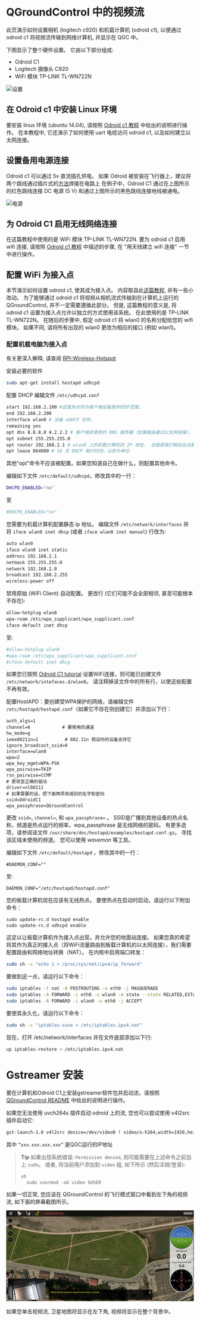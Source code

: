 # QGroundControl 中的视频流

此页演示如何设置相机 (logitech c920) 和机载计算机 (odroid c1), 以便通过 odroid c1 将视频流传输到网络计算机, 并显示在 QGC 中。

下图显示了整个硬件设置。 它由以下部分组成:

* Odroid C1
* Logitech 摄像头 C920
* WiFi 模块 TP-LINK TL-WN722N

![设置](../../assets/videostreaming/setup_whole.jpg)

## 在 Odroid c1 中安装 Linux 环境

要安装 linux 环境 (ubuntu 14.04), 请按照 [Odroid c1 教程](https://pixhawk.org/peripherals/onboard_computers/odroid_c1) 中给出的说明进行操作。 在本教程中, 它还演示了如何使用 uart 电缆访问 odroid c1, 以及如何建立以太网连接。

## 设置备用电源连接

Odroid c1 可以通过 5v 直流插孔供电。 如果 Odroid 被安装在飞行器上，建议将两个跳线通过插片式的[方法](https://learn.sparkfun.com/tutorials/how-to-solder---through-hole-soldering)焊接在电路上 在例子中，Odroid C1 通过在上图所示的红色跳线连接 DC 电源 (5 V) 和通过上图所示的黑色跳线连接地线被通电。

![电源](../../assets/videostreaming/power-pins.jpg)

## 为 Odroid C1 启用无线网络连接

在这篇教程中使用的是 WiFi 模块 TP-LINK TL-WN722N. 要为 odroid c1 启用 wifi 连接, 请按照 [Odroid c1 教程](https://pixhawk.org/peripherals/onboard_computers/odroid_c1) 中描述的步骤, 在 "用天线建立 wifi 连接" 一节中进行操作。

## 配置 WiFi 为接入点

本节演示如何设置 odroid c1, 使其成为接入点。 内容取自此[这篇教程](https://pixhawk.org/peripherals/onboard_computers/access_point), 并有一些小改动。 为了能够通过 odroid c1 将视频从相机流式传输到在计算机上运行的 QGroundControl, 并不一定需要遵循此部分。 但是, 这篇教程的意义是, 将 odroid c1 设置为接入点允许以独立的方式使用该系统。 在此使用的是 TP-LINK TL-WN722N。 在随后的步骤中, 假定 odroid c1 将 wlan0 的名称分配给您的 wifi 模块。 如果不同, 请将所有出现的 wlan0 更改为相应的接口 (例如 wlan1)。

### 配置机载电脑为接入点

有关更深入解释, 请查阅 [RPI-Wireless-Hotspot](http://elinux.org/RPI-Wireless-Hotspot)

安装必要的软件

```bash
sudo apt-get install hostapd udhcpd
```

配置 DHCP 编辑文件 `/etc/udhcpd.conf`

```bash
start 192.168.2.100 #这是热点将为客户端设备提供的IP范围。
end 192.168.2.200
interface wlan0 # 设备 uDHCP 侦听。
remaining yes
opt dns 8.8.8.8 4.2.2.2 # 客户端会使用的 DNS 服务器（如果路由通过以太网链接）。
opt subnet 255.255.255.0
opt router 192.168.2.1 # wlan0 上的机载计算机的 IP 地址， 也就是我们稍后会设置的。
opt lease 864000 # 10 天 DHCP 租约时间，以秒为单位
```

其他“opt”命令不应该被配置。如果您知道自己在做什么，则配置其他命令。

编辑如下文件 `/etc/default/udhcpd`，修改其中的一行：

```bash
DHCPD_ENABLED="no"
```

至

```bash
#DHCPD_ENABLED="no"
```

您需要为机载计算机配置静态 ip 地址。 编辑文件 `/etc/network/interfaces` 并将 `iface wlan0 inet dhcp` (或者 `iface wlan0 inet manual`) 行改为:

```sh
auto wlan0
iface wlan0 inet static
address 192.168.2.1
netmask 255.255.255.0
network 192.168.2.0
broadcast 192.168.2.255
wireless-power off
```

禁用原始 (WiFi Client) 自动配置。 更改行 (它们可能不会全部相邻, 甚至可能根本不存在):

```sh
allow-hotplug wlan0
wpa-roam /etc/wpa_supplicant/wpa_supplicant.conf
iface default inet dhcp
```

至:

```sh
#allow-hotplug wlan0
#wpa-roam /etc/wpa_supplicant/wpa_supplicant.conf
#iface default inet dhcp
```

如果您已按照 [Odroid C1 tutorial](https://pixhawk.org/peripherals/onboard_computers/odroid_c1) 设置WiFi连接，则可能已创建文件 `/etc/network/intefaces.d/wlan0`。 请注释掉该文件中的所有行，以使这些配置不再有效。

配置HostAPD：要创建受WPA保护的网络，请编辑文件 `/etc/hostapd/hostapd.conf`（如果它不存在则创建它）并添加以下行：

    auth_algs=1
    channel=6            # 要使用的通道
    hw_mode=g
    ieee80211n=1          # 802.11n 假设你的设备支持它
    ignore_broadcast_ssid=0
    interface=wlan0
    wpa=2
    wpa_key_mgmt=WPA-PSK
    wpa_pairwise=TKIP
    rsn_pairwise=CCMP
    # 更改至正确的驱动
    driver=nl80211
    # 如果需要的话，把下面两项改成别的名字和密码
    ssid=OdroidC1
    wpa_passphrase=QGroundControl
    
    

更改 `ssid=`, `channel=`, 和 `wpa_passphrase=` 。 SSID是广播到其他设备的热点名称，频道是热点运行的频率，wpa_passphrase 是无线网络的密码。 有更多选项，请参阅该文件 `/usr/share/doc/hostapd/examples/hostapd.conf.gz`。 寻找该区域未使用的频道。 您可以使用 *wavemon* 等工具。

编辑如下文件 `/etc/default/hostapd` ，修改其中的一行：

    #DAEMON_CONF=""
    

至:

    DAEMON_CONF="/etc/hostapd/hostapd.conf"
    

您的板载计算机现在应该有无线热点。 要使热点在启动时启动，请运行以下附加命令：

    sudo update-rc.d hostapd enable
    sudo update-rc.d udhcpd enable
    

这足以让板载计算机作为接入点出现，并允许您的地面站连接。 如果您真的希望将其作为真正的接入点（将WiFi流量路由到板载计算机的以太网连接），我们需要配置路由和网络地址转换（NAT）。 在内核中启用端口转发：

```sh
sudo sh -c "echo 1 > /proc/sys/net/ipv4/ip_forward"
```

要做到这一点，请运行以下命令：

```sh
sudo iptables -t nat -A POSTROUTING -o eth0 -j MASQUERADE
sudo iptables -A FORWARD -i eth0 -o wlan0 -m state --state RELATED,ESTABLISHED -j ACCEPT
sudo iptables -A FORWARD -i wlan0 -o eth0 -j ACCEPT
```

要使其永久化，请运行以下命令：

```sh
sudo sh -c "iptables-save > /etc/iptables.ipv4.nat"
```

现在，打开 /etc/network/interfaces 并在文件底部添加以下行:

```sh
up iptables-restore < /etc/iptables.ipv4.nat
```

# Gstreamer 安装

要在计算机和Odroid C1上安装gstreamer软件包并启动流，请按照 [QGroundControl README](https://github.com/mavlink/qgroundcontrol/blob/master/src/VideoStreaming/README.md) 中给出的说明进行操作。

如果您无法使用 uvch264s 插件启动 odroid 上的流, 您也可以尝试使用 v4l2src 插件启动它:

```sh
gst-launch-1.0 v4l2src device=/dev/video0 ! video/x-h264,width=1920,height=1080,framerate=24/1 ! h264parse ! rtph264pay ! udpsink host=xxx.xxx.xxx.xxx port=5000
```

其中 `“xxx.xxx.xxx.xxx”` 是QGC运行的IP地址

> **Tip** 如果出现系统错误: `Permission denied`, 则可能需要在上述命令之前加上 `sudo`。 或者, 将当前用户添加到 `video` 组, 如下所示 (然后注销/登录): 
> 
>     sh
>       sudo usermod -aG video $USER

如果一切正常, 您应该在 QGroundControl 的飞行模式窗口中看到左下角的视频流, 如下面的屏幕截图所示。

![](../../assets/videostreaming/qgc-screenshot.png)

如果您单击视频流, 卫星地图将显示在左下角, 视频将显示在整个背景中。